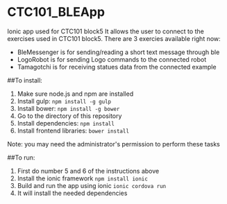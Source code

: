 # CTC101_BLEApp
Ionic app used for CTC101 block5
It allows the user to connect to the exercises used in CTC101 block5. 
There are 3 exercies available right now: 
- BleMessenger is for sending/reading a short text message through ble
- LogoRobot is for sending Logo commands to the connected robot
- Tamagotchi is for receiving statues data from the connected example

##To install:

1. Make sure node.js and npm are installed
2. Install gulp: `npm install -g gulp`
3. Install bower: `npm install -g bower`
4. Go to the directory of this repository
5. Install dependencies: `npm install`
6. Install frontend libraries: `bower install`

Note: you may need the administrator's permission to perform these tasks



##To run:

1. First do number 5 and 6 of the instructions above
2. Install the ionic framework `npm install ionic`
3. Build and run the app using ionic `ionic cordova run`
4. It will install the needed dependencies